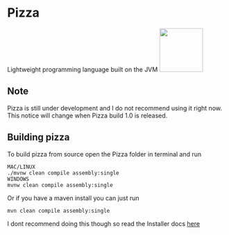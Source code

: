 # Pizza

Lightweight programming language built on the JVM
<img src=https://raw.githubusercontent.com/Interfiber/Pizza/master/repo/images/logo.png height=100 width=100><img>
## Note
Pizza is still under development and I do not recommend using it right now. This notice will change when Pizza build 1.0 is
released.

## Building pizza
To build pizza from source open the Pizza folder in terminal and run 
```
MAC/LINUX
./mvnw clean compile assembly:single
WINDOWS
mvnw clean compile assembly:single
```
Or if you have a maven install you can just run
```
mvn clean compile assembly:single

```
I dont recommend doing this though so read the Installer docs [here](https://interfiber.github.io/docs/pizza-installer)
